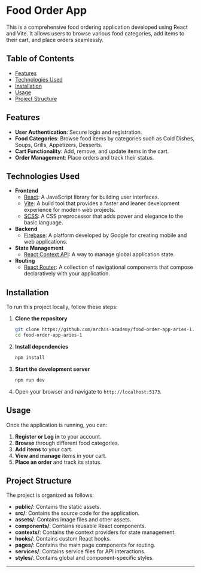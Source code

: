 # Food Order App

This is a comprehensive food ordering application developed using React and Vite. It allows users to browse various food categories, add items to their cart, and place orders seamlessly.

## Table of Contents
- [Features](#features)
- [Technologies Used](#technologies-used)
- [Installation](#installation)
- [Usage](#usage)
- [Project Structure](#project-structure)


## Features
- **User Authentication**: Secure login and registration.
- **Food Categories**: Browse food items by categories such as  Cold Dishes, Soups, Grills, Appetizers, Desserts.
- **Cart Functionality**: Add, remove, and update items in the cart.
- **Order Management**: Place orders and track their status.


## Technologies Used
- **Frontend**
  - [React](https://reactjs.org/): A JavaScript library for building user interfaces.
  - [Vite](https://vitejs.dev/): A build tool that provides a faster and leaner development experience for modern web projects.
  - [SCSS](https://sass-lang.com/): A CSS preprocessor that adds power and elegance to the basic language.
- **Backend**
  - [Firebase](https://firebase.google.com/): A platform developed by Google for creating mobile and web applications.
- **State Management**
  - [React Context API](https://reactjs.org/docs/context.html): A way to manage global application state.
- **Routing**
  - [React Router](https://reactrouter.com/): A collection of navigational components that compose declaratively with your application.


## Installation
To run this project locally, follow these steps:

1. **Clone the repository**
    ```bash
    git clone https://github.com/archis-academy/food-order-app-aries-1.git
    cd food-order-app-aries-1
    ```

2. **Install dependencies**
    ```bash
    npm install
    ```

3. **Start the development server**
    ```bash
    npm run dev
    ```

4. Open your browser and navigate to `http://localhost:5173`.

## Usage
Once the application is running, you can:

1. **Register or Log in** to your account.
2. **Browse** through different food categories.
3. **Add items** to your cart.
4. **View and manage** items in your cart.
5. **Place an order** and track its status.

## Project Structure
The project is organized as follows:

  - **public/**: Contains the static assets.
  - **src/**: Contains the source code for the application.
  - **assets/**: Contains image files and other assets.
  - **components/**: Contains reusable React components.
  - **contexts/**: Contains the context providers for state management.
  - **hooks/**: Contains custom React hooks.
  - **pages/**: Contains the main page components for routing.
  - **services/**: Contains service files for API interactions.
  - **styles/**: Contains global and component-specific styles.
  


---


